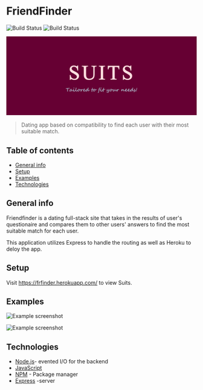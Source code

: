 # FriendFinder

![Build Status](https://img.shields.io/badge/build-passing-brightgreen.svg)
![Build Status](https://img.shields.io/badge/npm%20package-4.2.0-brightgreen.svg)

![image](/app/public\images/LOGO1.png)
>Dating app based on compatibility to find each user with their most suitable match.

## Table of contents

* [General info](#general-info)
* [Setup](#setup)
* [Examples](#examples)
* [Technologies](#technologies)

## General info

Friendfinder is a dating full-stack site that takes in the results of user's questionaire and compares them to other users' answers to find the most suitable match for each user.

This application utilizes Express to handle the routing as well as Heroku to deloy the app.

## Setup

Visit  https://frfinder.herokuapp.com/ to view Suits. 
## Examples



![Example screenshot](Images/products.gif)


![Example screenshot](Images/purchase.gif)

## Technologies

* [Node.js](https://nodejs.org/)- evented I/O for the backend
* [JavaScript](https://www.javascript.com/)
* [NPM](https://www.npmjs.com/) - Package manager
* [Express](https://www.mysql.com/) -server
